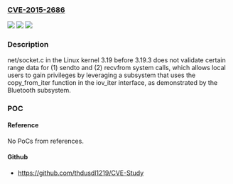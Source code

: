 ### [CVE-2015-2686](https://cve.mitre.org/cgi-bin/cvename.cgi?name=CVE-2015-2686)
![](https://img.shields.io/static/v1?label=Product&message=n%2Fa&color=blue)
![](https://img.shields.io/static/v1?label=Version&message=n%2Fa&color=blue)
![](https://img.shields.io/static/v1?label=Vulnerability&message=n%2Fa&color=brighgreen)

### Description

net/socket.c in the Linux kernel 3.19 before 3.19.3 does not validate certain range data for (1) sendto and (2) recvfrom system calls, which allows local users to gain privileges by leveraging a subsystem that uses the copy_from_iter function in the iov_iter interface, as demonstrated by the Bluetooth subsystem.

### POC

#### Reference
No PoCs from references.

#### Github
- https://github.com/thdusdl1219/CVE-Study


